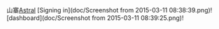 山寨[Astral](https://app.astralapp.com/)
[Signing in](doc/Screenshot from 2015-03-11 08:38:39.png)!
[dashboard](doc/Screenshot from 2015-03-11 08:39:25.png)!
 

